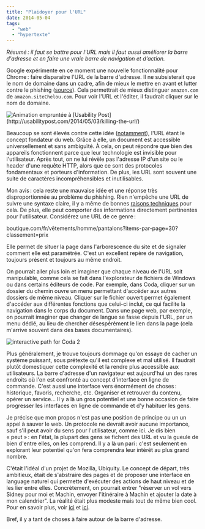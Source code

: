 ```yaml
---
title: "Plaidoyer pour l'URL"
date: 2014-05-04
tags:
  - "web"
  - "hypertexte"
---
```


_Résumé : il faut se battre pour l'URL mais il faut aussi améliorer la barre d'adresse et en faire une vraie barre de navigation et d'action._

Google expérimente en ce moment une nouvelle fonctionnalité pour Chrome : faire disparaitre l'URL de la barre d'adresse. Il ne subsisterait que le nom de domaine dans un cadre, afin de mieux le mettre en avant et lutter contre le phishing ([source](https://news.ycombinator.com/item?id=7694146)). Cela permettrait de mieux distinguer `amazon.com` de `amazon.siteChelou.com`. Pour voir l'URL et l'éditer, il faudrait cliquer sur le nom de domaine.

![](/assets/images/hidden-url.gif " Animation empruntée à [Usability Post](http://usabilitypost.com/2014/05/03/killing-the-url/)")

Beaucoup se sont élevés contre cette idée ([notamment](http://www.allenpike.com/2014/burying-the-url/)), l'URL étant le concept fondateur du web. Grâce à elle, un document est accessible universellement et sans ambiguïté. À cela, on peut répondre que bien des appareils fonctionnent parce que leur technologie est invisible pour l'utilisateur. Après tout, on ne lui révèle pas l'adresse IP d'un site ou le header d'une requête HTTP, alors que ce sont des protocoles fondamentaux et porteurs d'information. De plus, les URL sont souvent une suite de caractères incompréhensibles et inutilisables.

Mon avis : cela reste une mauvaise idée et une réponse très disproportionnée au problème du phishing. Rien n'empêche une URL de suivre une syntaxe claire, il y a même de bonnes [raisons techniques](http://en.wikipedia.org/wiki/Clean_URL) pour cela. De plus, elle peut comporter des informations directement pertinentes pour l'utilisateur. Considérez une URL de ce genre :

boutique.com/fr/vêtements/homme/pantalons?items-par-page=30?classement=prix

Elle permet de situer la page dans l'arborescence du site et de signaler comment elle est paramétrée. C'est un excellent repère de navigation, toujours présent et toujours au même endroit.

On pourrait aller plus loin et imaginer que chaque niveau de l'URL soit manipulable, comme cela se fait dans l'explorateur de fichiers de Windows ou dans certains éditeurs de code. Par exemple, dans Coda, cliquer sur un dossier du chemin ouvre un menu permettant d'accéder aux autres dossiers de même niveau. Cliquer sur le fichier ouvert permet également d'accéder aux différentes fonctions que celui-ci inclut, ce qui facilite la navigation dans le corps du document. Dans une page web, par exemple, on pourrait imaginer que changer de langue se fasse depuis l'URL, par un menu dédié, au lieu de chercher désespérément le lien dans la page (cela m'arrive souvent dans des bases documentaires).

![interactive path for Coda 2](/assets/images/coda.png)

Plus généralement, je trouve toujours dommage qu'on essaye de cacher un système puissant, sous prétexte qu'il est complexe et mal utilisé. Il faudrait plutôt domestiquer cette complexité et la rendre plus accessible aux utilisateurs. La barre d'adresse d'un navigateur est aujourd'hui un des rares endroits où l'on est confronté au concept d'interface en ligne de commande. C'est aussi une interface vers énormément de choses : historique, favoris, recherche, etc. Organiser et retrouver du contenu, opérer un service… Il y a là un gros potentiel et une bonne occasion de faire progresser les interfaces en ligne de commande et d'y habituer les gens.

Je précise que mon propos n'est pas une position de principe ou un un appel à sauver le web. Un protocole ne devrait avoir aucune importance, sauf s'il peut avoir du sens pour l'utilisateur, comme ici. Je dis bien « peut » : en l'état, la plupart des gens se fichent des URL et vu la gueule de bien d'entre elles, on les comprend. Il y a là un pari : c'est seulement en explorant leur potentiel qu'on fera comprendra leur intérêt au plus grand nombre.

C'était l'idéal d'un projet de Mozilla, Ubiquity. Le concept de départ, très ambitieux, était de s'abstraire des pages et de proposer une interface en language naturel qui permette d'exécuter des actions de haut niveau et de les lier entre elles. Concrètement, on pourrait entrer "réserver un vol vers Sidney pour moi et Machin, envoyer l'itinéraire à Machin et ajouter la date à mon calendrier". La réalité était plus modeste mais tout de même bien cool. Pour en savoir plus, voir [ici](http://www.azarask.in/blog/post/ubiquity-in-depth/) et [ici](https://blog.mozilla.org/labs/2008/08/introducing-ubiquity).

Bref, il y a tant de choses à faire autour de la barre d'adresse.
